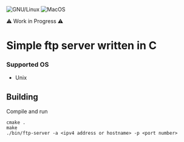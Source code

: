 ![GNU/Linux](https://github.com/michaelskyf/ftp/actions/workflows/linux.yml/badge.svg)
![MacOS](https://github.com/michaelskyf/ftp/actions/workflows/macos.yml/badge.svg)

⚠️ Work in Progress ⚠️<br>

# Simple ftp server written in C

### Supported OS
- Unix

## Building
Compile and run
```
cmake .
make
./bin/ftp-server -a <ipv4 address or hostname> -p <port number>
```
